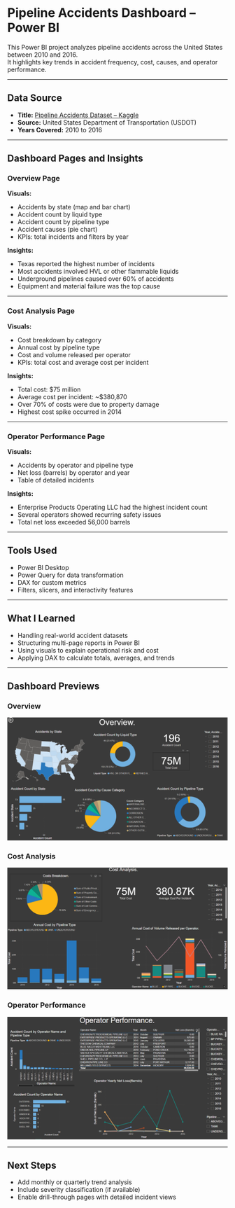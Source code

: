 # Pipeline Accidents Dashboard – Power BI

This Power BI project analyzes pipeline accidents across the United States between 2010 and 2016.  
It highlights key trends in accident frequency, cost, causes, and operator performance.

---

##  Data Source

- **Title:** [Pipeline Accidents Dataset – Kaggle](https://www.kaggle.com/datasets/usdot/pipeline-accidents)  
- **Source:** United States Department of Transportation (USDOT)  
- **Years Covered:** 2010 to 2016

---

##  Dashboard Pages and Insights

### Overview Page

**Visuals:**
- Accidents by state (map and bar chart)
- Accident count by liquid type
- Accident count by pipeline type
- Accident causes (pie chart)
- KPIs: total incidents and filters by year

**Insights:**
- Texas reported the highest number of incidents  
- Most accidents involved HVL or other flammable liquids  
- Underground pipelines caused over 60% of accidents  
- Equipment and material failure was the top cause

---

### Cost Analysis Page

**Visuals:**
- Cost breakdown by category
- Annual cost by pipeline type
- Cost and volume released per operator
- KPIs: total cost and average cost per incident

**Insights:**
- Total cost: $75 million  
- Average cost per incident: ~$380,870  
- Over 70% of costs were due to property damage  
- Highest cost spike occurred in 2014

---

### Operator Performance Page

**Visuals:**
- Accidents by operator and pipeline type
- Net loss (barrels) by operator and year
- Table of detailed incidents

**Insights:**
- Enterprise Products Operating LLC had the highest incident count  
- Several operators showed recurring safety issues  
- Total net loss exceeded 56,000 barrels

---

##  Tools Used

- Power BI Desktop  
- Power Query for data transformation  
- DAX for custom metrics  
- Filters, slicers, and interactivity features

---

##  What I Learned

- Handling real-world accident datasets  
- Structuring multi-page reports in Power BI  
- Using visuals to explain operational risk and cost  
- Applying DAX to calculate totals, averages, and trends

---

##  Dashboard Previews

### Overview  
![Overview](overview.png)

### Cost Analysis  
![Cost Analysis](cost_analysis.png)

### Operator Performance  
![Operator Performance](operator_performance.png)

---

##  Next Steps

- Add monthly or quarterly trend analysis  
- Include severity classification (if available)  
- Enable drill-through pages with detailed incident views  

